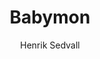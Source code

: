 ---
title: "Babymon"
description: "This is the description of my first blog post."
startDate: 2022-01-10
author: "Henrik Sedvall"
---